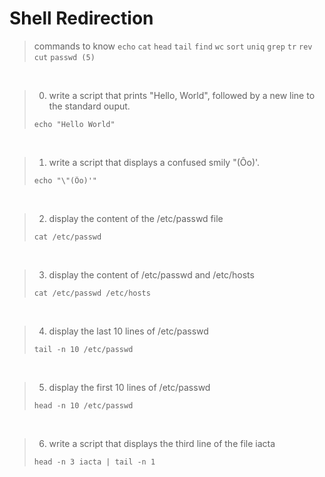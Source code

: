 # Shell Redirection

> commands to know
`echo`
`cat`
`head`
`tail`
`find`
`wc`
`sort`
`uniq`
`grep`
`tr`
`rev`
`cut`
`passwd (5)`
<br />

> 0. write a script that prints "Hello, World", followed by a new line to the standard ouput.  
> ```console
> echo "Hello World"
> ```
<br />

> 1. write a script that displays a confused smily "(Ôo)'.
> ```console
> echo "\"(Ôo)'"
> ```
<br />

> 2. display the content of the /etc/passwd file
> ```console
> cat /etc/passwd
> ```
<br />

> 3. display the content of /etc/passwd and /etc/hosts
> ```console
> cat /etc/passwd /etc/hosts
> ```
<br />

> 4. display the last 10 lines of /etc/passwd
> ```console
> tail -n 10 /etc/passwd
> ```
<br />

> 5. display the first 10 lines of /etc/passwd
> ```console
> head -n 10 /etc/passwd
> ```
<br />

> 6. write a script that displays the third line of the file iacta
> ```console
> head -n 3 iacta | tail -n 1
> ```
<br />
